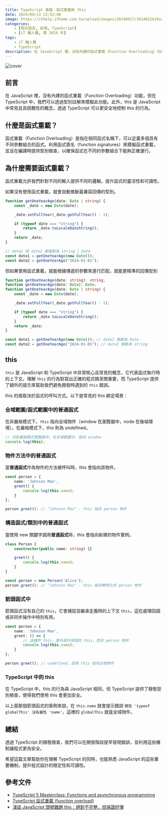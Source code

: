 ```yaml
---
title: TypeScript 進階：函式重載與 this
date: 2024/09/13 23:52:40
image: https://ithelp.ithome.com.tw/upload/images/20240917/20140224J9sduWgFqK.png
categories:
    - [程式語言, 前端, TypeScript]
    - [iT 鐵人賽, 第 2024 年]
tags: 
    - iT 鐵人賽
    - TypeScript
description: 在 JavaScript 裡，沒有內建的函式重載（Function Overloading）功能，但在 TypeScript 中，我們可以透過型別註解來模擬此功能。此外，this 是 JavaScript 中常見且具挑戰性的概念，透過 TypeScript 的類別與介面，可以更精確地控制 this 的行為。
---
```


![cover](https://ithelp.ithome.com.tw/upload/images/20240917/20140224J9sduWgFqK.png)

## 前言

在 JavaScript 裡，沒有內建的函式重載（Function Overloading）功能，但在 TypeScript 中，我們可以透過型別註解來模擬此功能。此外，this 是 JavaScript 中常見且具挑戰性的概念，透過 TypeScript 可以更安全地控制 this 的行為。

## 什麼是函式重載？

函式重載（Function Overloading）是指在相同函式名稱下，可以定義多個具有不同參數組合的函式。利用函式簽名（function signatures）來模擬函式重載，並且在編譯時提供型別檢查，以確保函式在不同的參數組合下能夠正確運行。

## 為什麼需要函式重載？

函式重載允許我們針對不同的輸入提供不同的邏輯，提升函式的靈活性和可讀性。

如果沒有使用函式重載，就會自動推斷最兼容回傳的型別。

```ts
function getOneYearAgo(date: Date | string) {
    const _date = new Date(date);

    _date.setFullYear(_date.getFullYear() - 1);

    if (typeof date === "string") {
        return _date.toLocaleDateString();
    }
    return _date;
}

// date1 和 date2 都推斷為 string | Date
const date1 = getOneYearAgo(new Date());
const date2 = getOneYearAgo("2024-01-01");
```

但如果使用函式重載，就能根據傳遞的參數來進行匹配，就能更精準的回傳型別

```ts
function getOneYearAgo(date: string): string;
function getOneYearAgo(date: Date): Date;
function getOneYearAgo(date: Date | string) {
    const _date = new Date(date);

    _date.setFullYear(_date.getFullYear() - 1);

    if (typeof date === "string") {
        return _date.toLocaleDateString();
    }
    return _date;
}

const date1 = getOneYearAgo(new Date()); // date1 推斷為 Date
const date2 = getOneYearAgo("2024-01-01"); // date2 推斷為 string
```

## this

`this` 是 JavaScript 和 TypeScript 中非常核心且常見的概念，它代表函式執行時的上下文。理解 `this` 的行為對寫出正確的程式碼至關重要，而 TypeScript 提供了額外的提示來幫助我們避免開發時遇到的 `this` 錯誤。

this 的值取決於函式的呼叫方式。以下是常見的 this 綁定場景：

### 全域範圍/函式範圍中的普通函式

在非嚴格模式下，`this` 指向全域物件（window 在瀏覽器中，node 在後端環境）。在嚴格模式下，this 則為 undefined。

```ts
// 沒有嚴格模式瀏覽器中，在全域範圍中，指向 window
console.log(this); 
```

### 物件方法中的普通函式

當**普通函式**作為物件的方法被呼叫時，this 會指向該物件。

```ts
const person = {
    name: 'Johnson Mao',
    greet() {
        console.log(this.name);
    }
};

person.greet(); // "Johnson Mao" - this 指向 person 物件
```

### 構造函式/類別中的普通函式

當使用 new 關鍵字調用**普通函式**時，this 會指向新建的物件實例。

```ts
class Person {
    constructor(public name: string) {}

    greet() {
        console.log(this.name);
    }
}

const person = new Person('Alice');
person.greet(); // "Johnson Mao" - this 指向實例化的 person 物件
```

### 箭頭函式中

箭頭函式沒有自己的 `this`，它會捕捉並繼承定義時的上下文 `this`，這在處理回調或非同步操作中特別有用。

```ts
const person = {
    name: 'Johnson Mao',
    greet: () => {
        // 這裡的 this，是外部作用域的 this，而非 person 物件
        console.log(this.name);
    }
};

person.greet(); // undefined，因為 this 指向全域物件
```

### TypeScript 中的 this

在 TypeScript 中，this 的行為與 JavaScript 相同，但 TypeScript 提供了靜態型別檢查，使得我們使用 this 會更加安全。

以上面那個箭頭函式的案例來說，在 `this.name` 就會提示錯誤 `類型 'typeof globalThis' 沒有屬性 'name'`，這裡的 `globalThis` 就是全域物件。

## 總結

透過 TypeScript 的靜態檢查，我們可以在開發階段提早發現錯誤，並利用這些機制讓程式更為安全。

希望這篇文章幫助你在理解 TypeScript 的同時，也能熟悉 JavaScript 的這些重要機制，提升程式設計的穩定性和可讀性。

## 參考文件

- [TypeScript 5 Masterclass: Functions and asynchronous programming](https://www.youtube.com/watch?v=xtYMxyBc8O0&list=PLzb46hGUzitC1kGzPcy8tlQNxYbFsuqMO&index=7)
- [TypeScript 函式重載 (function overload)](https://medium.com/@a0988426059/typescript-%E5%87%BD%E6%95%B8%E9%87%8D%E8%BC%89-function-overloading-72c7df9c45a)
- [淺談 JavaScript 頭號難題 this：絕對不完整，但保證好懂](https://blog.techbridge.cc/2019/02/23/javascript-this/)

